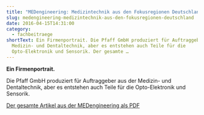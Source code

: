 ```yaml
---
title: "MEDengineering: Medizintechnik aus den Fokusregionen Deutschland"
slug: medengineering-medizintechnik-aus-den-fokusregionen-deutschland
date: 2016-04-15T14:31:00
category:
  - fachbeitraege
shortText: Ein Firmenportrait. Die Pfaff GmbH produziert für Auftraggeber aus der
  Medizin- und Dentaltechnik, aber es entstehen auch Teile für die
  Opto-Elektronik und Sensorik. Der gesamte …
---
```


<p><strong>Ein Firmenportrait.</strong></p>

Die Pfaff GmbH produziert für Auftraggeber aus der Medizin- und Dentaltechnik, aber es entstehen auch Teile für die Opto-Elektronik und Sensorik.</p>

<p><a href="/downloads/medeng_4-16_14-15.pdf" target="_blank" rel="noreferrer noopener" aria-label=" (öffnet in neuem Tab)">Der gesamte Artikel aus der MEDengineering als PDF</a></p>

